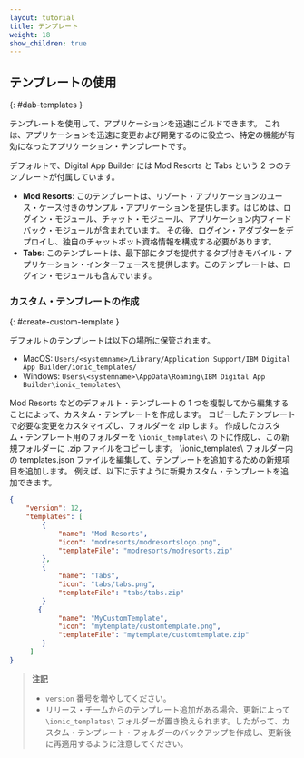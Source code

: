 ```yaml
---
layout: tutorial
title: テンプレート
weight: 18
show_children: true
---
```

<!-- NLS_CHARSET=UTF-8 -->
## テンプレートの使用
{: #dab-templates }

テンプレートを使用して、アプリケーションを迅速にビルドできます。 これは、アプリケーションを迅速に変更および開発するのに役立つ、特定の機能が有効になったアプリケーション・テンプレートです。

デフォルトで、Digital App Builder には Mod Resorts と Tabs という 2 つのテンプレートが付属しています。

* **Mod Resorts**: このテンプレートは、リゾート・アプリケーションのユース・ケース付きのサンプル・アプリケーションを提供します。はじめは、ログイン・モジュール、チャット・モジュール、アプリケーション内フィードバック・モジュールが含まれています。 その後、ログイン・アダプターをデプロイし、独自のチャットボット資格情報を構成する必要があります。
* **Tabs**: このテンプレートは、最下部にタブを提供するタブ付きモバイル・アプリケーション・インターフェースを提供します。このテンプレートは、ログイン・モジュールも含んでいます。

### カスタム・テンプレートの作成
{: #create-custom-template }

デフォルトのテンプレートは以下の場所に保管されます。
* MacOS: `Users/<systemname>/Library/Application Support/IBM Digital App Builder/ionic_templates/`
* Windows: `Users\<systemname>\AppData\Roaming\IBM Digital App Builder\ionic_templates\`
    
Mod Resorts などのデフォルト・テンプレートの 1 つを複製してから編集することによって、カスタム・テンプレートを作成します。
コピーしたテンプレートで必要な変更をカスタマイズし、フォルダーを zip します。
作成したカスタム・テンプレート用のフォルダーを `\ionic_templates\` の下に作成し、この新規フォルダーに .zip ファイルをコピーします。
\ionic_templates\ フォルダー内の templates.json ファイルを編集して、テンプレートを追加するための新規項目を追加します。
例えば、以下に示すように新規カスタム・テンプレートを追加できます。

```json
{
    "version": 12,
    "templates": [
        {
            "name": "Mod Resorts",
            "icon": "modresorts/modresortslogo.png",
            "templateFile": "modresorts/modresorts.zip"
        },
        {
            "name": "Tabs",
            "icon": "tabs/tabs.png",
            "templateFile": "tabs/tabs.zip"
        }
       {
            "name": "MyCustomTemplate",
            "icon": "mytemplate/customtemplate.png",
            "templateFile": "mytemplate/customtemplate.zip"
        }
     ]
}
```
>**注記**
>* `version` 番号を増やしてください。
>* リリース・チームからのテンプレート追加がある場合、更新によって `\ionic_templates\` フォルダーが置き換えられます。したがって、カスタム・テンプレート・フォルダーのバックアップを作成し、更新後に再適用するように注意してください。
